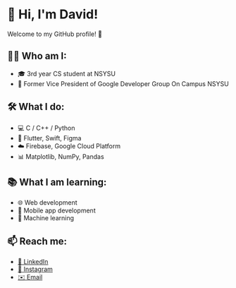 # 👋 Hi, I'm David!

Welcome to my GitHub profile! 🚀
## 👨‍💻 Who am I:
- 🎓 3rd year CS student at NSYSU
- 🌟 Former Vice President of Google Developer Group On Campus NSYSU

## 🛠️ What I do:
- 💻 C / C++ / Python
- 📱 Flutter, Swift, Figma
- ☁️ Firebase, Google Cloud Platform
- 📊 Matplotlib, NumPy, Pandas

## 📚 What I am learning:
- 🌐 Web development
- 📱 Mobile app development
- 🤖 Machine learning

## 📫 Reach me:
- [💼 LinkedIn](https://www.linkedin.com/in/展皝-陳-062200350/)
- [📸 Instagram](https://www.instagram.com/abcd1234davidchen)
- [✉️ Email](mailto:abcd1234davidchen@gmail.com)
